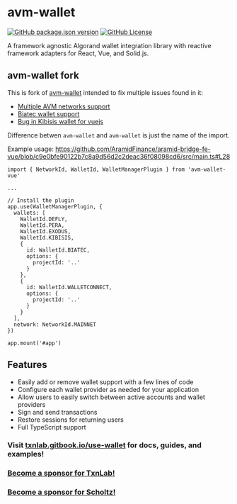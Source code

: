 # avm-wallet

[![GitHub package.json version](https://img.shields.io/npm/v/avm-wallet)](https://www.npmjs.com/package/avm-wallet?activeTab=versions)
[![GitHub License](https://img.shields.io/github/license/scholtz/avm-wallet)](https://github.com/scholtz/avm-wallet/blob/main/LICENSE.md)

A framework agnostic Algorand wallet integration library with reactive framework adapters for React, Vue, and Solid.js.

## avm-wallet fork

This is fork of [avm-wallet](https://github.com/TxnLab/avm-wallet) intended to fix multiple issues found in it:

- [Multiple AVM networks support](https://github.com/TxnLab/avm-wallet/pull/222)
- [Biatec wallet support](https://github.com/TxnLab/avm-wallet/pull/202)
- [Bug in Kibisis wallet for vuejs](https://github.com/TxnLab/avm-wallet/pull/225)

Difference betwen `avm-wallet` and `avm-wallet` is just the name of the import.

Example usage: https://github.com/AramidFinance/aramid-bridge-fe-vue/blob/c9e0bfe90122b7c8a9d56d2c2deac36f08098cd6/src/main.ts#L28

```
import { NetworkId, WalletId, WalletManagerPlugin } from 'avm-wallet-vue'

...

// Install the plugin
app.use(WalletManagerPlugin, {
  wallets: [
    WalletId.DEFLY,
    WalletId.PERA,
    WalletId.EXODUS,
    WalletId.KIBISIS,
    {
      id: WalletId.BIATEC,
      options: {
        projectId: '..'
      }
    },
    {
      id: WalletId.WALLETCONNECT,
      options: {
        projectId: '..'
      }
    }
  ],
  network: NetworkId.MAINNET
})

app.mount('#app')
```

## Features

- Easily add or remove wallet support with a few lines of code
- Configure each wallet provider as needed for your application
- Allow users to easily switch between active accounts and wallet providers
- Sign and send transactions
- Restore sessions for returning users
- Full TypeScript support

### Visit [txnlab.gitbook.io/use-wallet](https://txnlab.gitbook.io/use-wallet) for docs, guides, and examples!

### [Become a sponsor for TxnLab!](https://github.com/sponsors/TxnLab/)

### [Become a sponsor for Scholtz!](https://github.com/sponsors/scholtz/)
